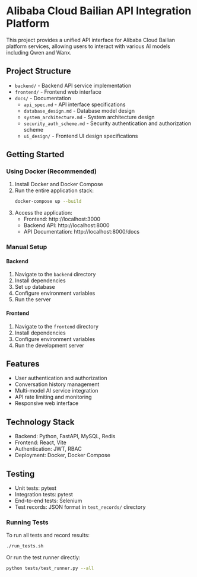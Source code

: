 # Alibaba Cloud Bailian API Integration Platform

This project provides a unified API interface for Alibaba Cloud Bailian platform services, allowing users to interact with various AI models including Qwen and Wanx.

## Project Structure

- `backend/` - Backend API service implementation
- `frontend/` - Frontend web interface
- `docs/` - Documentation
  - `api_spec.md` - API interface specifications
  - `database_design.md` - Database model design
  - `system_architecture.md` - System architecture design
  - `security_auth_scheme.md` - Security authentication and authorization scheme
  - `ui_design/` - Frontend UI design specifications

## Getting Started

### Using Docker (Recommended)

1. Install Docker and Docker Compose
2. Run the entire application stack:
   ```bash
   docker-compose up --build
   ```
3. Access the application:
   - Frontend: http://localhost:3000
   - Backend API: http://localhost:8000
   - API Documentation: http://localhost:8000/docs

### Manual Setup

#### Backend

1. Navigate to the `backend` directory
2. Install dependencies
3. Set up database
4. Configure environment variables
5. Run the server

#### Frontend

1. Navigate to the `frontend` directory
2. Install dependencies
3. Configure environment variables
4. Run the development server

## Features

- User authentication and authorization
- Conversation history management
- Multi-model AI service integration
- API rate limiting and monitoring
- Responsive web interface

## Technology Stack

- Backend: Python, FastAPI, MySQL, Redis
- Frontend: React, Vite
- Authentication: JWT, RBAC
- Deployment: Docker, Docker Compose

## Testing

- Unit tests: pytest
- Integration tests: pytest
- End-to-end tests: Selenium
- Test records: JSON format in `test_records/` directory

### Running Tests

To run all tests and record results:

```bash
./run_tests.sh
```

Or run the test runner directly:

```bash
python tests/test_runner.py --all
```